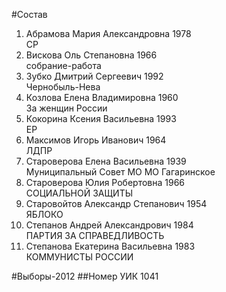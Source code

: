 #Состав
1. Абрамова Мария Александровна 1978   
    СР
2. Вискова Оль Степановна 1966   
    собрание-работа
3. Зубко Дмитрий Сергеевич 1992   
    Чернобыль-Нева
4. Козлова Елена Владимировна 1960   
    За женщин России
5. Кокорина Ксения Васильевна 1993   
    ЕР
6. Максимов Игорь Иванович 1964   
    ЛДПР
7. Староверова Елена Васильевна 1939   
    Муниципальный Совет МО МО Гагаринское
8. Староверова Юлия Робертовна 1966   
    СОЦИАЛЬНОЙ ЗАЩИТЫ
9. Старовойтов Александр Степанович 1954   
    ЯБЛОКО
10. Степанов Андрей Александрович 1984   
    ПАРТИЯ ЗА СПРАВЕДЛИВОСТЬ
11. Степанова Екатерина Васильевна 1983   
    КОММУНИСТЫ РОССИИ

#Выборы-2012
##Номер УИК
1041